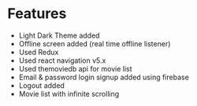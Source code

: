 # Features 
  - Light Dark Theme added
  - Offline screen added (real time offline listener)
  - Used Redux
  - Used react navigation v5.x
  - Used themoviedb api for movie list
  - Email & password login signup added using firebase
  - Logout added
  - Movie list with infinite scrolling

